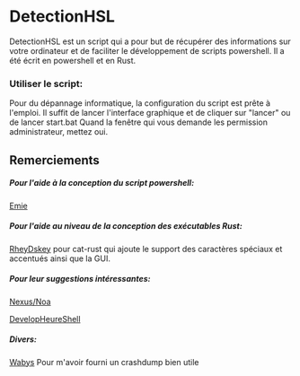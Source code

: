 # DetectionHSL 
DetectionHSL est un script qui a pour but de récupérer des informations sur votre ordinateur et de faciliter le développement de scripts powershell. Il a été écrit en powershell et en Rust.
### Utiliser le script:
Pour du dépannage informatique, la configuration du script est prête à l'emploi.
Il suffit de lancer l'interface graphique et de cliquer sur "lancer" ou de lancer start.bat
Quand la fenêtre qui vous demande les permission administrateur, mettez oui.
## Remerciements 
##### Pour l'aide à la conception du script powershell:
[Emie](https://github.com/skyemie)
##### Pour l'aide au niveau de la conception des exécutables Rust:
[RheyDskey](https://github.com/rheydskey) pour cat-rust qui ajoute le support des caractères spéciaux et accentués ainsi que la GUI.
#####  Pour leur suggestions intéressantes:
[Nexus/Noa](https://github.com/nexusdeveloppement)

[DevelopHeureShell](https://github.com/developheureshell)

##### Divers:
[Wabys](https://www.youtube.com/channel/UCHvyBugF-BBqH3P2EBn6c3w) Pour m'avoir fourni un crashdump bien utile